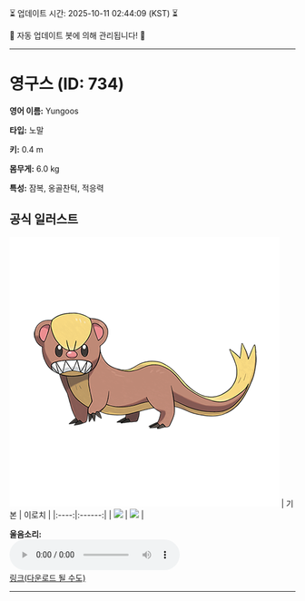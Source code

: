 
⏳ 업데이트 시간: 2025-10-11 02:44:09 (KST) ⏳

🤖 자동 업데이트 봇에 의해 관리됩니다! 🤖

---

# 영구스 (ID: 734)
**영어 이름:** Yungoos

**타입:** 노말

**키:** 0.4 m

**몸무게:** 6.0 kg

**특성:** 잠복, 옹골찬턱, 적응력

## 공식 일러스트
![](https://raw.githubusercontent.com/PokeAPI/sprites/master/sprites/pokemon/other/official-artwork/734.png)
| 기본 | 이로치 |
|:----:|:------:|
| <img src="http://play.pokemonshowdown.com/sprites/ani/yungoos.gif" width="200"> | <img src="http://play.pokemonshowdown.com/sprites/ani-shiny/yungoos.gif" width="200"> |

**울음소리:**<br><audio controls src="https://raw.githubusercontent.com/PokeAPI/cries/main/cries/pokemon/latest/734.ogg"></audio><br> [링크(다운로드 될 수도)](https://raw.githubusercontent.com/PokeAPI/cries/main/cries/pokemon/latest/734.ogg)


---
